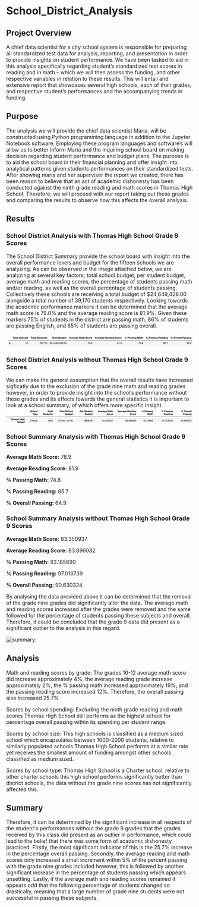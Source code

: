 # School_District_Analysis

## Project Overview
A chief data scientist for a city school system is responsible for preparing all standardized test data for analysis, reporting, and presentation in order to provide insights on student performance. We have been tasked to aid in this analysis specifically regarding student’s standardized test scores in reading and in math – which we will then assess the funding, and other respective variables in relation to these results. This will entail and extensive report that showcases several high schools, each of their grades, and respective student’s performances and the accompanying trends in funding. 


## Purpose
The analysis we will provide the chief data scientist Maria, will be constructed using Python programming language in addition to the Jupyter Notebook software. Employing these program languages and software’s will allow us to better inform Maria and the inquiring school board on making decision regarding student performance and budget plans. The purpose is to aid the school board in their financial planning and offer insight into analytical patterns given students performances on their standardized tests. After showing maria and her supervisor the report we created, there has been reason to believe that an act of academic dishonesty has been conducted against the ninth grade reading and math scores in Thomas High School. Therefore, we will proceed with our report taking out these grades and comparing the results to observe how this affects the overall analysis.  


## Results
### School District Analysis with Thomas High School Grade 9 Scores 
The School District Summary provide the school board with insight into the overall performance levels and budget for the fifteen schools we are analyzing. As can be observed in the image attached below, we are analyzing at several key factors; total school budget, per student budget, average math and reading scores, the percentage of students passing math and/or reading, as well as the overall percentage of students passing. 
Collectively these schools are receiving a total budget of $24,649,428.00 alongside a total number of 39,170 students respectively. Looking towards the academic performance markers it can be determined that the average math score is 79.0% and the average reading score is 81.9%. Given these markers 75% of students in the district are passing math, 86% of students are passing English, and 65% of students are passing overall. 

![district_summary:](./Resources/district_summary.png)


### School District Analysis without Thomas High School Grade 9 Scores 
We can make the general assumption that the overall results have increased sigficatly due to the exclusion of the grade nine math and reading grades however, in order to provide insight into the school’s performance without these grades and its effects towards the general statistics it is important to look at a school summary, of which offers more specific insight. 
![district_summary_without:](./Resources/summary_without.png)


### School Summary Analysis with Thomas High School Grade 9 Scores 

**Average Math Score:** 78.9

**Average Reading Score:** 81.9

**% Passing Math:** 74.8

**% Passing Reading:** 85.7

**% Overall Passing:** 64.9

### School Summary Analysis without Thomas High School Grade 9 Scores 
**Average Math Score:** 83.350937

**Average Reading Score:** 83.896082

**% Passing Math:** 93.185690

**% Passing Reading:** 97.018739

**% Overall Passing:** 90.630324

By analysing the data provided above it can be determined that the removal of the grade nine grades did significantly alter the data. The average math and reading scores increased after the grades were removed and the same followed for the percentage of students passing these subjects and overall. Therefore, it could be concluded that the grade 9 data did present as a significant outlier to the analysis in this regard. 


![summary:](./summary.png)

## Analysis
Math and reading scores by grade: The grades 10-12 average math score did increase approximately 4%, the average reading grade increase approximately 2%, the % passing math increased approximately 19%, and the passing reading score increased 12%. Therefore, the overall passing also increased 25.7%

Scores by school spending: Excluding the ninth grade reading and math scores Thomas High School still performs as the highest school for percentage overall passing within its spending per student range. 

Scores by school size: This high schools is classified as a medium sized school which encapsulates between 1000-2000 students, relative to similarly populated schools Thomas High School performs at a similar rate yet receives the smallest amount of funding amongst other schools classified as medium sized. 

Scores by school type: Thomas High School is a Charter school, relative to other charter schools this high school performs significantly better than district schools, the data without the grade nine scores has not significantly affected this. 

## Summary
Therefore, it can be determined by the significant increase in all respects of the student's performances without the grade 9 grades that the grades received by this class did present as an outlier in performance, which could lead to the belief that there was some form of academic dishonesty practiced. Firstly, the most significant indicator of this is the 25.7% increase in the percentage overall passing. Secondly, the average reading and math scores only increased a small increment within 5% of the percent passing with the grade nine grades included however, this is followed by another significant increase in the percentage of students passing which appears unsettling. Lastly, if the average math and reading scores remained it appears odd that the following percentage of students changed so drastically, meaning that a large number of grade nine students were not successful in passing these subjects.
